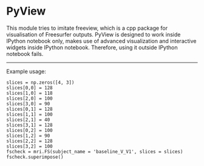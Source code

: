 PyView
======

This module tries to imitate freeview, which is a 
cpp package for visualisation of Freesurfer outputs.
PyView is designed to work inside IPython notebook only, 
makes use of advanced visualization and interactive widgets
inside IPython notebook. Therefore, using it outside IPython
notebook fails.

---

Example usage:

```
slices = np.zeros([4, 3])
slices[0,0] = 128
slices[1,0] = 118
slices[2,0] = 100
slices[3,0] = 90
slices[0,1] = 128
slices[1,1] = 100
slices[2,1] = 40
slices[3,1] = 128
slices[0,2] = 100
slices[1,2] = 90
slices[2,2] = 128
slices[3,2] = 100
fscheck = mri.FS(subject_name = 'baseline_V_V1', slices = slices)
fscheck.superimpose()
```
